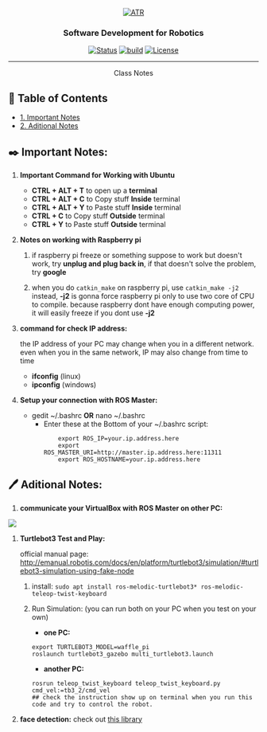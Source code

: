 <p align="center">
  <a href="" rel="noopener">
 <img src="https://raw.githubusercontent.com/ksu-cs-robotics/Software-Development-for-Robotics/master/resources/images/ATR-logo.gif" alt="ATR"></a>
</p>

<h3 align="center">Software Development for Robotics</h3>

<div align="center">

  [![Status](https://img.shields.io/badge/status-active-success.svg)]() 
  [![build](https://img.shields.io/badge/build-melodic-green)]()
  [![License](https://img.shields.io/badge/license-MIT-blue.svg)](/LICENSE)

</div>

---

<p align="center"> Class Notes
</p>

## 📝 Table of Contents
+ [1. Important Notes](#important)
+ [2. Aditional Notes](#additional)

## ✒️ Important Notes: <a name = "important"></a>

1. **Important Command for Working with Ubuntu**
    - **CTRL + ALT + T** to open up a **terminal**
    - **CTRL + ALT + C** to Copy stuff **Inside** terminal
    - **CTRL + ALT + Y** to Paste stuff **Inside** terminal
    - **CTRL + C** to Copy stuff **Outside** terminal
    - **CTRL + Y** to Paste stuff **Outside** terminal

1. **Notes on working with Raspberry pi**

    1. if raspberry pi freeze or something suppose to work but doesn't work, try **unplug and plug back in**, if that doesn't solve the problem, try **google**

    2. when you do ```catkin_make``` on raspberry pi, use ```catkin_make -j2``` instead, **-j2** is gonna force raspberry pi only to use two core of CPU to compile. because raspberry dont have enough computing power, it will easily freeze if you dont use **-j2**

1. **command for check IP address:**

    the IP address of your PC may change when you in a different network. even when you in the same network, IP may also change from time to time
    - **ifconfig**    (linux)
    - **ipconfig**    (windows)

1. **Setup your connection with ROS Master:**
    - gedit ~/.bashrc **OR** nano ~/.bashrc
        - Enter these at the Bottom of your ~/.bashrc script:
            ```
                export ROS_IP=your.ip.address.here
                export ROS_MASTER_URI=http://master.ip.address.here:11311
                export ROS_HOSTNAME=your.ip.address.here
            ```

## 🖊️ Aditional Notes: <a name = "additional"></a>

1. **communicate your VirtualBox with ROS Master on other PC:**
<img src = "../resources/images/random/network_virtualbox.png">

1. **Turtlebot3 Test and Play:**

    official manual page: http://emanual.robotis.com/docs/en/platform/turtlebot3/simulation/#turtlebot3-simulation-using-fake-node
    1. install: 
    ```sudo apt install ros-melodic-turtlebot3* ros-melodic-teleop-twist-keyboard ```

    2. Run Simulation: (you can run both on your PC when you test on your own)
        - **one PC:**
        ```
        export TURTLEBOT3_MODEL=waffle_pi
        roslaunch turtlebot3_gazebo multi_turtlebot3.launch
        ```
        - **another PC:**
        ```
        rosrun teleop_twist_keyboard teleop_twist_keyboard.py cmd_vel:=tb3_2/cmd_vel
        ## check the instruction show up on terminal when you run this code and try to control the robot.
        ```

1. **face detection:**
    check out [this library](https://pypi.org/project/face_recognition/)